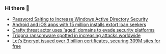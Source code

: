 ### Hi there 👋

<!--START_SECTION:feed-->
* [Password Salting to Increase Windows Active Directory Security](https://www.bleepingcomputer.com/news/security/password-salting-to-increase-windows-active-directory-security/)
* [Android and iOS apps with 15 million installs extort loan seekers](https://www.bleepingcomputer.com/news/security/android-and-ios-apps-with-15-million-installs-extort-loan-seekers/)
* [Crafty threat actor uses 'aged' domains to evade security platforms](https://www.bleepingcomputer.com/news/security/crafty-threat-actor-uses-aged-domains-to-evade-security-platforms/)
* [Trigona ransomware spotted in increasing attacks worldwide](https://www.bleepingcomputer.com/news/security/trigona-ransomware-spotted-in-increasing-attacks-worldwide/)
* [Let’s Encrypt issued over 3 billion certificates, securing 309M sites for free](https://www.bleepingcomputer.com/news/security/let-s-encrypt-issued-over-3-billion-certificates-securing-309m-sites-for-free/)
<!--END_SECTION:feed-->

<!--
**frankenk/frankenk** is a ✨ _special_ ✨ repository because its `README.md` (this file) appears on your GitHub profile.

Here are some ideas to get you started:

- 🔭 I’m currently working on ...
- 🌱 I’m currently learning ...
- 👯 I’m looking to collaborate on ...
- 🤔 I’m looking for help with ...
- 💬 Ask me about ...
- 📫 How to reach me: ...
- 😄 Pronouns: ...
- ⚡ Fun fact: ...
-->



